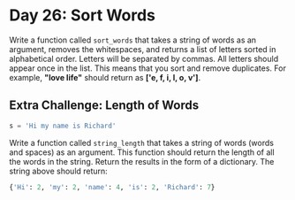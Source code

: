 # Day 26:  Sort Words  

Write a function called `sort_words` that takes a string of words
as an argument, removes the whitespaces, and returns a list of
letters sorted in alphabetical order. Letters will be separated by
commas. All letters should appear once in the list. This means that
you sort and remove duplicates. For example, **"love life"** should
return as **\['e, f, i, l, o, v']**.

## Extra Challenge:  Length of Words  

```python
s = 'Hi my name is Richard'  
```

Write a function called `string_length` that takes a string of words
(words and spaces) as an argument. This function should return
the length of all the words in the string. Return the results in the
form of a dictionary. The string above should return:  

```python
{'Hi': 2, 'my': 2, 'name': 4, 'is': 2, 'Richard': 7}
```

